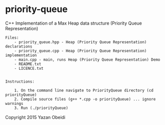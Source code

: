 # priority-queue
C++ Implementation of a Max Heap data structure (Priority Queue Representation)

	Files:
		- priority_queue.hpp - Heap (Priority Queue Representation) declarations
		- priority_queue.cpp - Heap (Priority Queue Representation) implementation
		- main.cpp - main, runs Heap (Priority Queue Representation) Demo
		- README.txt
		- LICENCE.txt


	Instructions:
		
		1. On the command line navigate to PriorityQueue directory (cd priorityQueue)
		2. Compile source files (g++ *.cpp -o priorityQueue) ... ignore warnings
		3. Run (./priorityQueue)
		
Copyright 2015 Yazan Obeidi
